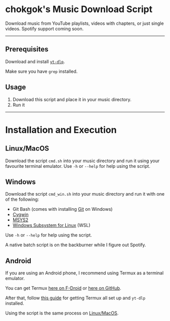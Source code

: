 # chokgok's Music Download Script

Download music from YouTube playlists, videos with chapters, or just single videos. Spotify support coming soon.

---

## Prerequisites

Download and install [`yt-dlp`](https://github.com/yt-dlp/yt-dlp).

Make sure you have `grep` installed.

## Usage

1. Download this script and place it in your music directory.
2. Run it

---

# Installation and Execution

## Linux/MacOS

Download the script `cmd.sh` into your music directory and run it using your favourite terminal emulator.
Use `-h` or `--help` for help using the script.

## Windows

Download the script `cmd_win.sh` into your music directory and run it with one of the following:

- Git Bash (comes with installing [Git](https://git-scm.com/downloads) on Windows)
- [Cygwin](https://www.cygwin.com/)
- [MSYS2](https://www.msys2.org/)
- [Windows Subsystem for Linux](https://learn.microsoft.com/en-us/windows/wsl/install) (WSL)

Use `-h` or `--help` for help using the script.

A native batch script is on the backburner while I figure out Spotify.

## Android

If you are using an Android phone, I recommend using Termux as a terminal emulator.

You can get Termux [here on F-Droid](https://f-droid.org/en/packages/com.termux/) or [here on GitHub](https://github.com/termux/termux-app/releases/tag/v0.118.1).

After that, follow [this guide](https://gist.github.com/cyrillkuettel/d63785cf5f4c00106ae215188c377515) for getting Termux all set up and `yt-dlp` installed.

Using the script is the same process on [Linux/MacOS](#linux-macos).
